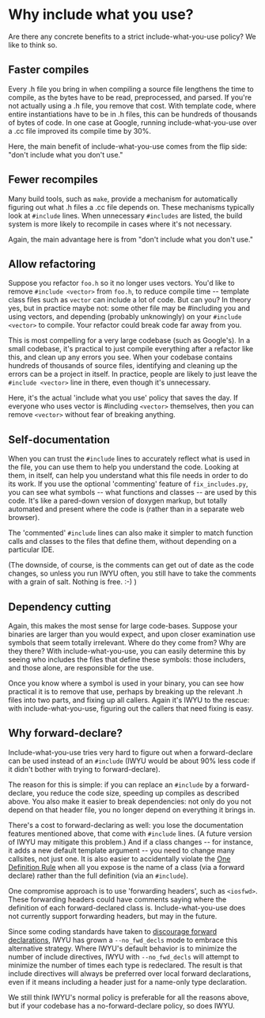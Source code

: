 # Why include what you use? #

Are there any concrete benefits to a strict include-what-you-use policy? We like to think so.

## Faster compiles ##

Every .h file you bring in when compiling a source file lengthens the time to compile, as the bytes have to be read, preprocessed, and parsed.  If you're not actually using a .h file, you remove that cost.  With template code, where entire instantiations have to be in .h files, this can be hundreds of thousands of bytes of code.  In one case at Google, running include-what-you-use over a .cc file improved its compile time by 30%.

Here, the main benefit of include-what-you-use comes from the flip side: "don't include what you don't use."

## Fewer recompiles ##

Many build tools, such as `make`, provide a mechanism for automatically figuring out what .h files a .cc file depends on.  These mechanisms typically look at `#include` lines.  When unnecessary `#includes` are listed, the build system is more likely to recompile in cases where it's not necessary.

Again, the main advantage here is from "don't include what you don't use."

## Allow refactoring ##

Suppose you refactor `foo.h` so it no longer uses vectors.  You'd like to remove `#include <vector>` from `foo.h`, to reduce compile time -- template class files such as `vector` can include a lot of code.  But can you?  In theory yes, but in practice maybe not: some other file may be #including you and using vectors, and depending (probably unknowingly) on your `#include <vector>` to compile.  Your refactor could break code far away from you.

This is most compelling for a very large codebase (such as Google's).  In a small codebase, it's practical to just compile everything after a refactor like this, and clean up any errors you see.  When your codebase contains hundreds of thousands of source files, identifying and cleaning up the errors can be a project in itself.  In practice, people are likely to just leave the `#include <vector>` line in there, even though it's unnecessary.

Here, it's the actual 'include what you use' policy that saves the day.  If everyone who uses vector is #including `<vector>` themselves, then you can remove `<vector>` without fear of breaking anything.

## Self-documentation ##

When you can trust the `#include` lines to accurately reflect what is used in the file, you can use them to help you understand the code.  Looking at them, in itself, can help you understand what this file needs in order to do its work.  If you use the optional 'commenting' feature of `fix_includes.py`, you can see what symbols -- what functions and classes -- are used by this code.  It's like a pared-down version of doxygen markup, but totally automated and present where the code is (rather than in a separate web browser).

The 'commented' `#include` lines can also make it simpler to match function calls and classes to the files that define them, without depending on a particular IDE.

(The downside, of course, is the comments can get out of date as the code changes, so unless you run IWYU often, you still have to take the comments with a grain of salt.  Nothing is free. :-) )

## Dependency cutting ##

Again, this makes the most sense for large code-bases.  Suppose your binaries are larger than you would expect, and upon closer examination use symbols that seem totally irrelevant.  Where do they come from?  Why are they there?  With include-what-you-use, you can easily determine this by seeing who includes the files that define these symbols: those includers, and those alone, are responsible for the use.

Once you know where a symbol is used in your binary, you can see how practical it is to remove that use, perhaps by breaking up the relevant .h files into two parts, and fixing up all callers.  Again it's IWYU to the rescue: with include-what-you-use, figuring out the callers that need fixing is easy.

## Why forward-declare? ##

Include-what-you-use tries very hard to figure out when a forward-declare can be used instead of an `#include` (IWYU would be about 90% less code if it didn't bother with trying to forward-declare).

The reason for this is simple: if you can replace an `#include` by a forward-declare, you reduce the code size, speeding up compiles as described above.  You also make it easier to break dependencies: not only do you not depend on that header file, you no longer depend on everything it brings in.

There's a cost to forward-declaring as well: you lose the documentation features mentioned above, that come with `#include` lines.  (A future version of IWYU may mitigate this problem.)  And if a class changes -- for instance, it adds a new default template argument -- you need to change many callsites, not just one.  It is also easier to accidentally violate the [One Definition Rule](http://en.wikipedia.org/wiki/One_Definition_Rule) when all you expose is the name of a class (via a forward declare) rather than the full definition (via an `#include`).

One compromise approach is to use 'forwarding headers', such as `<iosfwd>`.  These forwarding headers could have comments saying where the definition of each forward-declared class is.  Include-what-you-use does not currently support forwarding headers, but may in the future.

Since some coding standards have taken to [discourage forward declarations](https://google.github.io/styleguide/cppguide.html#Forward_Declarations), IWYU has grown a `--no_fwd_decls` mode to embrace this alternative strategy. Where IWYU's default behavior is to minimize the number of include directives, IWYU with `--no_fwd_decls` will attempt to minimize the number of times each type is redeclared. The result is that include directives will always be preferred over local forward declarations, even if it means including a header just for a name-only type declaration.

We still think IWYU's normal policy is preferable for all the reasons above, but if your codebase has a no-forward-declare policy, so does IWYU.
